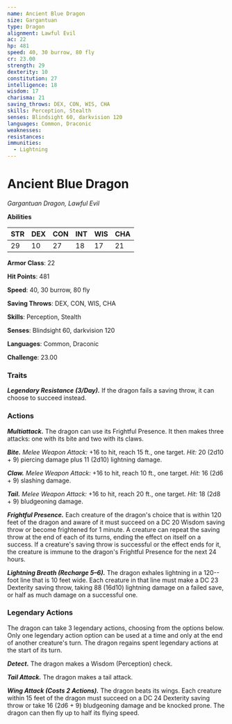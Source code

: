 ```yaml
---
name: Ancient Blue Dragon
size: Gargantuan
type: Dragon
alignment: Lawful Evil
ac: 22
hp: 481
speed: 40, 30 burrow, 80 fly
cr: 23.00
strength: 29
dexterity: 10
constitution: 27
intelligence: 18
wisdom: 17
charisma: 21
saving_throws: DEX, CON, WIS, CHA
skills: Perception, Stealth
senses: Blindsight 60, darkvision 120
languages: Common, Draconic
weaknesses:
resistances:
immunities:
  - Lightning
---
```


# Ancient Blue Dragon

*Gargantuan Dragon, Lawful Evil*

**Abilities**

| STR | DEX | CON | INT | WIS | CHA |
| --- | --- | --- | --- | --- | --- |
| 29 | 10 | 27 | 18 | 17 | 21 |

**Armor Class**: 22

**Hit Points**: 481

**Speed**: 40, 30 burrow, 80 fly

**Saving Throws**: DEX, CON, WIS, CHA

**Skills**: Perception, Stealth

**Senses**: Blindsight 60, darkvision 120

**Languages**: Common, Draconic

**Challenge**: 23.00


### Traits
***Legendary Resistance (3/Day).*** If the dragon fails a saving throw, it can choose to succeed instead.

### Actions
***Multiattack.*** The dragon can use its Frightful Presence. It then makes three attacks: one with its bite and two with its claws. 

***Bite.*** *Melee Weapon Attack:* +16 to hit, reach 15 ft., one target. *Hit:* 20 (2d10 + 9) piercing damage plus 11 (2d10) lightning damage. 

***Claw.*** *Melee Weapon Attack:* +16 to hit, reach 10 ft., one target. *Hit:* 16 (2d6 + 9) slashing damage. 

***Tail.*** *Melee Weapon Attack:* +16 to hit, reach 20 ft., one target. *Hit:* 18 (2d8 + 9) bludgeoning damage. 

***Frightful Presence.*** Each creature of the dragon's choice that is within 120 feet of the dragon and aware of it must succeed on a DC 20 Wisdom saving throw or become frightened for 1 minute. A creature can repeat the saving throw at the end of each of its turns, ending the effect on itself on a success. If a creature's saving throw is successful or the effect ends for it, the creature is immune to the dragon's Frightful Presence for the next 24 hours. 

***Lightning Breath (Recharge 5–6).*** The dragon exhales lightning in a 120-­-foot line that is 10 feet wide. Each creature in that line must make a DC 23 Dexterity saving throw, taking 88 (16d10) lightning damage on a failed save, or half as much damage on a successful one.

### Legendary Actions
The dragon can take 3 legendary actions, choosing from the options below. Only one legendary action option can be used at a time and only at the end of another creature's turn. The dragon regains spent legendary actions at the start of its turn. 

***Detect.*** The dragon makes a Wisdom (Perception) check. 

***Tail Attack.*** The dragon makes a tail attack. 

***Wing Attack (Costs 2 Actions).*** The dragon beats its wings. Each creature within 15 feet of the dragon must succeed on a DC 24 Dexterity saving throw or take 16 (2d6 + 9) bludgeoning damage and be knocked prone. The dragon can then fly up to half its flying speed.
